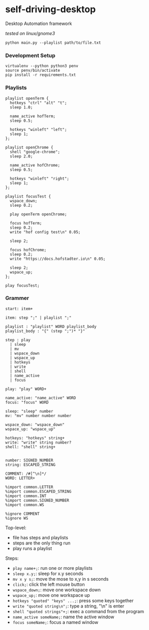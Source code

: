 # self-driving-desktop

Desktop Automation framework

_tested on linux/gnome3_


```
python main.py --playlist path/to/file.txt
```

### Development Setup

```
virtualenv --python python3 penv
source penv/bin/activate
pip install -r requirements.txt
```

### Playlists

```
playlist openTerm {
  hotkeys "ctrl" "alt" "t";
  sleep 1.0;

  name_active hofTerm;
  sleep 0.5;

  hotkeys "winleft" "left";
  sleep 1;
};

playlist openChrome {
  shell "google-chrome";
  sleep 2.0;

  name_active hofChrome;
  sleep 0.5;

  hotkeys "winleft" "right";
  sleep 1;
};

playlist focusTest {
  wspace_down;
  sleep 0.2;

  play openTerm openChrome;

  focus hofTerm;
  sleep 0.2;
  write "hof config test\n" 0.05;

  sleep 2;

  focus hofChrome;
  sleep 0.2;
  write "https://docs.hofstadter.io\n" 0.05;

  sleep 2;
  wspace_up;
};

play focusTest;

```

### Grammer

```
start: item+

item: step ";" | playlist ";"

playlist : "playlist" WORD playlist_body
playlist_body : "{" (step ";")* "}"

step : play
  | sleep
  | mv
  | wspace_down
  | wspace_up
  | hotkeys
  | write
  | shell
  | name_active
  | focus

play: "play" WORD+

name_active: "name_active" WORD
focus: "focus" WORD

sleep: "sleep" number
mv: "mv" number number number

wspace_down: "wspace_down"
wspace_up: "wspace_up"

hotkeys: "hotkeys" string+
write: "write" string number?
shell: "shell" string+


number: SIGNED_NUMBER
string: ESCAPED_STRING

COMMENT: /#[^\n]*/
WORD: LETTER+

%import common.LETTER
%import common.ESCAPED_STRING
%import common.INT
%import common.SIGNED_NUMBER
%import common.WS

%ignore COMMENT
%ignore WS
```

Top-level:

- file has steps and playlists
- steps are the only thing run
- play runs a playlist

Steps:

- `play name+;`: run one or more playlists
- `sleep x.y;`: sleep for x.y seconds
- `mv x y s;`: move the mose to x,y in s seconds
- `click;`: click the left mouse button
- `wspace_down;`: move one workspace down
- `wspace_up;`: move one workspace up
- `hotkeys "quoted" "keys" ...;`: press some keys together
- `write "quoted string\n";`: type a string, "\n" is enter
- `shell "quoted strings"+;`: exec a command from the program
- `name_active someName;`: name the active window
- `focus someName;`: focus a named window




